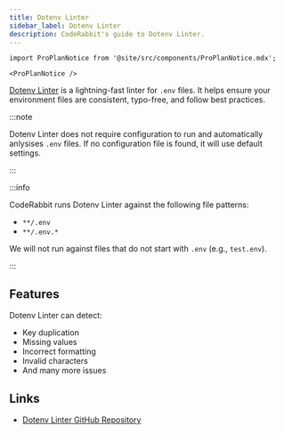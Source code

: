 ```yaml
---
title: Dotenv Linter
sidebar_label: Dotenv Linter
description: CodeRabbit's guide to Dotenv Linter.
---
```


```mdx-code-block
import ProPlanNotice from '@site/src/components/ProPlanNotice.mdx';

<ProPlanNotice />
```

[Dotenv Linter](https://github.com/dotenv-linter/dotenv-linter) is a lightning-fast linter for `.env` files. It helps ensure your environment files are consistent, typo-free, and follow best practices.

:::note

Dotenv Linter does not require configuration to run and automatically anlysises `.env` files. If no configuration file is found, it will use default settings.

:::

:::info

CodeRabbit runs Dotenv Linter against the following file patterns:

- `**/.env`
- `**/.env.*`

We will not run against files that do not start with `.env` (e.g., `test.env`).

:::

## Features

Dotenv Linter can detect:

- Key duplication
- Missing values
- Incorrect formatting
- Invalid characters
- And many more issues

## Links

- [Dotenv Linter GitHub Repository](https://github.com/dotenv-linter/dotenv-linter)
